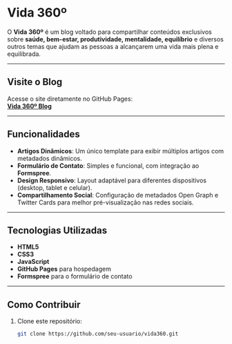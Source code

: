 # **Vida 360º**

O **Vida 360º** é um blog voltado para compartilhar conteúdos exclusivos sobre **saúde, bem-estar, produtividade, mentalidade, equilíbrio** e diversos outros temas que ajudam as pessoas a alcançarem uma vida mais plena e equilibrada.

---

## **Visite o Blog**
Acesse o site diretamente no GitHub Pages:  
[**Vida 360º Blog**](https://kpedro.github.io/blog-vida-360/)

---

## **Funcionalidades**
- **Artigos Dinâmicos**: Um único template para exibir múltiplos artigos com metadados dinâmicos.
- **Formulário de Contato**: Simples e funcional, com integração ao **Formspree**.
- **Design Responsivo**: Layout adaptável para diferentes dispositivos (desktop, tablet e celular).
- **Compartilhamento Social**: Configuração de metadados Open Graph e Twitter Cards para melhor pré-visualização nas redes sociais.

---

## **Tecnologias Utilizadas**
- **HTML5**
- **CSS3**
- **JavaScript**
- **GitHub Pages** para hospedagem
- **Formspree** para o formulário de contato

---

## **Como Contribuir**
1. Clone este repositório:
   ```bash
   git clone https://github.com/seu-usuario/vida360.git
